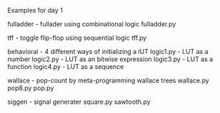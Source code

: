 Examples for day 1

fulladder - fullader using combinational logic
  fulladder.py

tff - toggle flip-flop using sequential logic
  tff.py

behavioral - 4 different ways of initializing a lUT
  logic1.py - LUT as a number
  logic2.py - LUT as an bitwise expression
  logic3.py - LUT as a function
  logic4.py - LUT as a sequence

wallace - pop-count by meta-programming wallace trees 
  wallace.py
  pop8.py
  pop.py

siggen - signal generater
 square.py
 sawtooth.py
